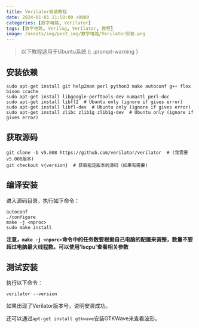 ```yaml
---
title: Verilator安装教程
date: 2024-01-01 11:50:00 +0800
categories: [数字电路, Verilator]
tags: [数字电路, Verilog, Verilator, 教程]
image: /assets/img/post_img/数字电路/Verilator安装.png
---
```

> 以下教程适用于Ubuntu系统
{: .prompt-warning }

## 安装依赖
```shell
sudo apt-get install git help2man perl python3 make autoconf g++ flex bison ccache
sudo apt-get install libgoogle-perftools-dev numactl perl-doc
sudo apt-get install libfl2  # Ubuntu only (ignore if gives error)
sudo apt-get install libfl-dev  # Ubuntu only (ignore if gives error)
sudo apt-get install zlibc zlib1g zlib1g-dev  # Ubuntu only (ignore if gives error)
```

## 获取源码
```shell
git clone -b v5.008 https://github.com/verilator/verilator  # (我需要v5.008版本)
git checkout v{version}  # 获取指定版本的源码（如果有需要)
```
## 编译安装
进入源码目录，执行如下命令：
```shell
autoconf
./configure
make -j <nproc>
sudo make install
```
**注意，`make -j <nporc>`命令中的任务数要根据自己电脑的配置来调整，数量不要超过电脑最大线程数。可以使用'lscpu'查看相关参数**

## 测试安装
执行以下命令：
```shell
verilator --version
```
如果出现了Verilator版本号，说明安装成功。

还可以通过`apt-get install gtkwave`安装GTKWave来查看波形。

